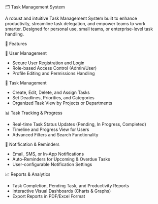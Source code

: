  🗂️ Task Management System

A robust and intuitive Task Management System built to enhance productivity, streamline task delegation, and empower teams to work smarter. Designed for personal use, small teams, or enterprise-level task handling.

 🚀 Features

 🔐 User Management
- Secure User Registration and Login
- Role-based Access Control (Admin/User)
- Profile Editing and Permissions Handling

 📝 Task Management
- Create, Edit, Delete, and Assign Tasks
- Set Deadlines, Priorities, and Categories
- Organized Task View by Projects or Departments

 📊 Task Tracking & Progress
- Real-time Task Status Updates (Pending, In Progress, Completed)
- Timeline and Progress View for Users
- Advanced Filters and Search Functionality

 🔔 Notification & Reminders
- Email, SMS, or In-App Notifications
- Auto-Reminders for Upcoming & Overdue Tasks
- User-configurable Notification Settings

 📈 Reports & Analytics
- Task Completion, Pending Task, and Productivity Reports
- Interactive Visual Dashboards (Charts & Graphs)
- Export Reports in PDF/Excel Format



